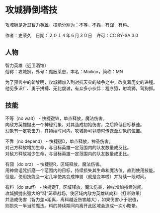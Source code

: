 # 攻城狮倒塔技

攻城狮是近卫智力英雄，技能分别为：不等，不靠，有囧，有料。

作者：史荣久　日期：２０１４年６月３０日　许可：CC BY-SA 3.0

## 人物

智力英雄（近卫酒馆）  
俗称：攻城狮，外号：魔医莱恩，本名：Moilion，简称：MN  

为了预言中的新黎明，攻城狮加入到对抗天灾的战争之中，改变着历史的进程。  
他见多识广、勇于拼搏、无比虔诚，有众多小伙伴：程序猿，射鸡狮，驾狗狮。  


## 技能

不等（no wait） - 快捷键W，单点释放，魔法伤害。  
向敌方英雄抛出一个神秘幻象，对其造成初始伤害，之后降低目标移速。  
幻象有一定攻击力，其持续时间内，攻城狮可以随时传送至幻象的位置。  

不靠（no depend） - 快捷键D，单点释放，神圣伤害。  
对己方释放增加生命，与目标英雄一定范围内的队友数量成反比。  
对敌方释放减少生命，与目标英雄一定范围内的队友数量成正比。  

有囧（do orz） - 快捷键R，区域释放，魔法伤害。  
用神兽诅咒折磨一个范围内的目标，持续损失其生命和魔法值，直到使用技能。  
但是，使用技能会一定几率使其变成神兽（就是变羊啦）并持续一段时间。  

有料（do stuff） - 快捷键T，区域释放，魔法伤害，神杖增加持续时间。  
攻城狮抛出强大的"料”笼罩战场，使区域内敌方英雄转向料（打断效果）  
并造成伤害（智力差×距离，离料越近伤害越大），如果伤害小于限值，  
则损失一半当前魔法。料的持续期间内离开此区域会造成一次小眩晕。  
